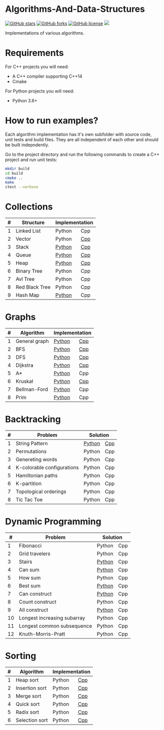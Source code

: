 # Algorithms-And-Data-Structures

<a href="https://github.com/djeada/Data-Structures/stargazers"><img alt="GitHub stars" src="https://img.shields.io/github/stars/djeada/Data-Structures"></a>
<a href="https://github.com/djeada/Data-Structures/network"><img alt="GitHub forks" src="https://img.shields.io/github/forks/djeada/Data-Structures"></a>
<a href="https://github.com/djeada/Data-Structures/blob/master/LICENSE"><img alt="GitHub license" src="https://img.shields.io/github/license/djeada/Data-Structures"></a>
<a href=""><img src="https://img.shields.io/badge/contributions-welcome-brightgreen.svg?style=flat"></a>
</div>

Implementations of various algorithms.

<h1>Requirements</h1>

For C++ projects you will need:
* A C++ compiler supporting C++14
* Cmake

For Python projects you will need:
* Python 3.6+

<h1>How to run examples?</h1>
Each algorithm implementation has it's own subfolder with source code, unit tests and build files. They are all independent of each other and should be built indepndently.

Go to the project directory and run the following commands to create a C++ project and run unit tests:

```bash
mkdir build
cd build
cmake ..
make
ctest --verbose
```
<h1>Collections</h1>
<table>
<thead>
<tr>
<th>#</th>
<th>Structure</th>
<th colspan="2">Implementation</th>
</tr>
</thead>
<tbody>
<tr>
<td>1</td>
<td>Linked List</td>
<td><a>Python</a></td>
 <td><a>Cpp</a></td> 
   </tr>
<tr>
<td>2</td>
<td>Vector</td>
<td><a>Python</a></td>
 <td><a href="https://github.com/djeada/Algorithms-And-Data-Structures/tree/master/src/collections/cpp/vector">Cpp</a></td> 
  </tr>
  <tr>
<td>3</td>
<td>Stack</td>
<td><a href="https://github.com/djeada/Algorithms-And-Data-Structures/tree/master/src/collections/python/stack">Python</a></td>
 <td><a href="https://github.com/djeada/Algorithms-And-Data-Structures/tree/master/src/collections/cpp/stack">Cpp</a></td> 
  </tr>
  
<tr>
<td>4</td>
<td>Queue</td>
<td><a href="https://github.com/djeada/Algorithms-And-Data-Structures/tree/master/src/collections/python/queue">Python</a></td>
 <td><a href="https://github.com/djeada/Algorithms-And-Data-Structures/tree/master/src/collections/cpp/queue">Cpp</a></td> 
  </tr>
  <tr>
<td>5</td>
<td>Heap</td>
<td><a href="https://github.com/djeada/Algorithms-And-Data-Structures/tree/master/src/collections/python/heap">Python</a></td>
 <td><a href="https://github.com/djeada/Algorithms-And-Data-Structures/tree/master/src/collections/cpp/heap">Cpp</a></td> 
  </tr>
  
<td>6</td>
<td>Binary Tree</td>
<td><a>Python</a></td>
 <td><a>Cpp</a></td> 
  </tr>
      <tr>
<td>7</td>
<td>Avl Tree</td>
<td><a>Python</a></td>
 <td><a>Cpp</a></td> 
  </tr>
        <tr>
<td>8</td>
<td>Red Black Tree</td>
<td><a>Python</a></td>
 <td><a>Cpp</a></td> 
  </tr>
          <tr>
<td>9</td>
<td>Hash Map</td>
<td><a href="https://github.com/djeada/Algorithms-And-Data-Structures/tree/master/src/collections/python/hashtable">Python</a></td>
 <td><a>Cpp</a></td> 
  </tr>
</tr>
</tbody>
</table>



<h1>Graphs</h1>
<table>
<thead>
<tr>
<th>#</th>
<th>Algorithm</th>
<th colspan="2">Implementation</th>
</tr>
</thead>
<tbody>
 
<tr>
<td>1</td>
<td>General graph</td>
<td><a href="https://github.com/djeada/Data-Structures/blob/master/src/graphs/python/graph/graph.py">Python</a></td>
 <td><a href="https://github.com/djeada/Data-Structures/tree/master/src/graphs/cpp/graph">Cpp</a></td> 
   </tr>
<tr>
<td>2</td>
<td>BFS</td>
<td><a href="https://github.com/djeada/Algorithms-And-Data-Structures/tree/master/src/graphs/python/bfs">Python</a></td>
 <td><a href="https://github.com/djeada/Data-Structures/tree/master/src/graphs/cpp/bfs/src">Cpp</a></td> 
  </tr>
  
  <tr>
<td>3</td>
<td>DFS</td>
<td><a href="https://github.com/djeada/Algorithms-And-Data-Structures/tree/master/src/graphs/python/dfs">Python</a></td>
 <td><a href="https://github.com/djeada/Algorithms-And-Data-Structures/tree/master/src/graphs/cpp/dfs">Cpp</a></td> 
  </tr>
  
<tr>
<td>4</td>
<td>Dijkstra</td>
<td><a href="https://github.com/djeada/Data-Structures/blob/master/src/graphs/python/dijkstra/dijkstra.py">Python</a></td>
 <td><a href="https://github.com/djeada/Algorithms-And-Data-Structures/tree/master/src/graphs/cpp/dijkstra">Cpp</a></td> 
  </tr>
  <tr>
<td>5</td>
<td>A*</td>
<td><a href="https://github.com/djeada/Algorithms-And-Data-Structures/tree/master/src/graphs/python/a%20star">Python</a></td>
 <td><a>Cpp</a></td> 
  </tr>
    <tr>
<td>6</td>
<td>Kruskal</td>
<td><a href="https://github.com/djeada/Algorithms-And-Data-Structures/tree/master/src/graphs/python/kruskal">Python</a></td>
 <td><a href="https://github.com/djeada/Algorithms-And-Data-Structures/tree/master/src/graphs/cpp/kruskal">Cpp</a></td> 
  </tr>
      <tr>
<td>7</td>
<td>Bellman-Ford</td>
<td><a href="https://github.com/djeada/Algorithms-And-Data-Structures/tree/master/src/graphs/python/bellman%20ford">Python</a></td>
 <td><a>Cpp</a></td> 
  </tr>
        <tr>
<td>8</td>
<td>Prim</td>
<td><a href="https://github.com/djeada/Algorithms-And-Data-Structures/tree/master/src/graphs/python/prim">Python</a></td>
 <td><a>Cpp</a></td> 
  </tr>
  
</tr>
</tbody>
</table>

<h1>Backtracking</h1>
<table>
<thead>
<tr>
<th>#</th>
<th>Problem</th>
<th colspan="2">Solution</th>
</tr>
</thead>
<tbody>
 
<tr>
<td>1</td>
<td>String Pattern</td>
<td><a href="">Python</a></td>
 <td><a href="">Cpp</a></td> 
   </tr>
<tr>
<td>2</td>
<td>Permutations</td>
<td><a>Python</a></td>
 <td><a>Cpp</a></td> 
  </tr>
  
  <tr>
<td>3</td>
<td>Genereting words</td>
<td><a>Python</a></td>
 <td><a>Cpp</a></td> 
  </tr>
  
<tr>
<td>4</td>
<td>K-colorable configurations</td>
<td><a>Python</a></td>
 <td><a>Cpp</a></td> 
  </tr>
  <tr>
<td>5</td>
<td>Hamiltonian paths</td>
<td><a>Python</a></td>
 <td><a>Cpp</a></td> 
  </tr>
    <tr>
<td>6</td>
<td>K-partition</td>
<td><a>Python</a></td>
 <td><a>Cpp</a></td> 
  </tr>
      <tr>
<td>7</td>
<td>Topological orderings</td>
<td><a>Python</a></td>
 <td><a>Cpp</a></td> 
  </tr>
        <tr>
<td>8</td>
<td>Tic Tac Toe</td>
<td><a>Python</a></td>
 <td><a>Cpp</a></td> 
  </tr>
  
</tr>
</tbody>
</table>


<h1>Dynamic Programming</h1>
<table>
<thead>
<tr>
<th>#</th>
<th>Problem</th>
<th colspan="2">Solution</th>
</tr>
</thead>
<tbody>
 
<tr>
<td>1</td>
<td>Fibonacci</td>
<td><a>Python</a></td>
 <td><a>Cpp</a></td> 
   </tr>
<tr>
<td>2</td>
<td>Grid travelers</td>
<td><a>Python</a></td>
 <td><a>Cpp</a></td> 
  </tr>
  
  <tr>
<td>3</td>
<td>Stairs</td>
<td><a href="https://github.com/djeada/Algorithms-And-Data-Structures/tree/master/src/dynamic%20programming/python/climbing%20stairs">Python</a></td>
 <td><a>Cpp</a></td> 
  </tr>
  
<tr>
<td>4</td>
<td>Can sum</td>
<td><a href="https://github.com/djeada/Algorithms-And-Data-Structures/tree/master/src/dynamic%20programming/python/can%20sum">Python</a></td>
 <td><a>Cpp</a></td> 
  </tr>
  <tr>
<td>5</td>
<td>How sum</td>
<td><a>Python</a></td>
 <td><a>Cpp</a></td> 
  </tr>
    <tr>
<td>6</td>
<td>Best sum</td>
<td><a href="https://github.com/djeada/Algorithms-And-Data-Structures/tree/master/src/dynamic%20programming/python/best%20sum">Python</a></td>
 <td><a>Cpp</a></td> 
  </tr>
      <tr>
<td>7</td>
<td>Can construct</td>
<td><a href="https://github.com/djeada/Algorithms-And-Data-Structures/tree/master/src/dynamic%20programming/python/can%20construct">Python</a></td>
 <td><a>Cpp</a></td> 
  </tr>
        <tr>
<td>8</td>
<td>Count construct</td>
<td><a>Python</a></td>
 <td><a>Cpp</a></td> 
  </tr>
  
   <tr>
<td>9</td>
<td>All construct</td>
<td><a href="https://github.com/djeada/Algorithms-And-Data-Structures/tree/master/src/dynamic%20programming/python/all%20construct">Python</a></td>
 <td><a>Cpp</a></td> 
  </tr>
    <tr>
<td>10</td>
<td>Longest increasing subarray</td>
<td><a>Python</a></td>
 <td><a>Cpp</a></td> 
  </tr>
      <tr>
<td>11</td>
<td>Longest common subsequence</td>
<td><a>Python</a></td>
 <td><a>Cpp</a></td> 
  </tr>
        <tr>
<td>12</td>
<td>Knuth-Morris-Pratt</td>
<td><a>Python</a></td>
 <td><a>Cpp</a></td> 
  </tr>
  
</tr>
</tbody>
</table>

<h1>Sorting</h1>
<table>
<thead>
<tr>
<th>#</th>
<th>Algorithm</th>
<th colspan="2">Implementation</th>
</tr>
</thead>
<tbody>
 
<tr>
<td>1</td>
<td>Heap sort</td>
<td><a>Python</a></td>
<td><a href="https://github.com/djeada/Algorithms-And-Data-Structures/tree/master/src/sorting/cpp/heap%20sort">Cpp</a></td> 
</tr>
<tr>
<td>2</td>
<td>Insertion sort</td>
<td><a>Python</a></td>
<td><a href="https://github.com/djeada/Algorithms-And-Data-Structures/tree/master/src/sorting/cpp/insertion%20sort">Cpp</a></td> 
</tr>
<tr>
<td>3</td>
<td>Merge sort</td>
<td><a>Python</a></td>
<td><a href="https://github.com/djeada/Algorithms-And-Data-Structures/tree/master/src/sorting/cpp/merge%20sort">Cpp</a></td> 
</tr>  
<tr>
<td>4</td>
<td>Quick sort</td>
<td><a>Python</a></td>
<td><a href="https://github.com/djeada/Algorithms-And-Data-Structures/tree/master/src/sorting/cpp/quick%20sort">Cpp</a></td> 
</tr>
<tr>
<td>5</td>
<td>Radix sort</td>
<td><a>Python</a></td>
<td><a href="https://github.com/djeada/Algorithms-And-Data-Structures/tree/master/src/sorting/cpp/radix%20sort">Cpp</a></td> 
</tr>
<tr>
<td>6</td>
<td>Selection sort</td>
<td><a>Python</a></td>
<td><a href="https://github.com/djeada/Algorithms-And-Data-Structures/tree/master/src/sorting/cpp/selection%20sort">Cpp</a></td> 
</tr>
</tbody>
</table>

